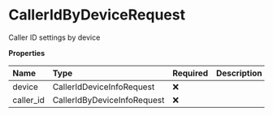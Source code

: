# CallerIdByDeviceRequest

Caller ID settings by device

**Properties**

| Name      | Type                        | Required | Description |
| :-------- | :-------------------------- | :------- | :---------- |
| device    | CallerIdDeviceInfoRequest   | ❌       |             |
| caller_id | CallerIdByDeviceInfoRequest | ❌       |             |

<!-- This file was generated by liblab | https://liblab.com/ -->
